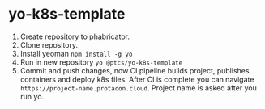 # yo-k8s-template
1. Create repository to phabricator.
2. Clone repository.
3. Install yeoman `npm install -g yo`
4. Run in new repository `yo @ptcs/yo-k8s-template`
5. Commit and push changes, now CI pipeline builds project, publishes containers and deploy k8s files. After CI is complete you can navigate `https://project-name.protacon.cloud`. Project name is asked after you run yo.
